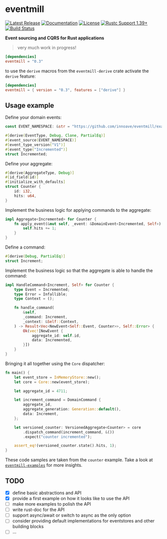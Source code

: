 # eventmill &emsp;

[![Latest Release]][crates.io]
[![Documentation]][docs.rs]
[![License]](LICENSE)
[![Rustc Support 1.39+]][Rust 1.39]
[![Build Status]][actions]

[Latest Release]: https://img.shields.io/crates/v/eventmill.svg
[crates.io]: https://crates.io/crates/eventmill
[Documentation]: https://docs.rs/eventmill/badge.svg 
[docs.rs]: https://docs.rs/eventmill
[License]: https://img.shields.io/badge/license-MIT%2FApache_2.0-blue.svg
[MIT]: https://opensource.org/licenses/MIT
[Apache-2.0]: https://www.apache.org/licenses/LICENSE-2.0
[Build Status]: https://img.shields.io/github/workflow/status/innoave/eventmill/CI/master
[actions]: https://github.com/innoave/eventmill/actions?query=branch%3Amaster
[Rustc Support 1.39+]: https://img.shields.io/badge/rustc-1.39+-lightgray.svg
[Rust 1.39]: https://blog.rust-lang.org/2019/11/07/Rust-1.39.0.html

**Event sourcing and CQRS for Rust applications**

> very much work in progress!

```toml
[dependencies]
eventmill = "0.3"
```

to use the `derive` macros from the `eventmill-derive` crate activate the `derive` feature:

```toml
[dependencies]
eventmill = { version = "0.3", features = ["derive"] }    
```

## Usage example

Define your domain events:

```rust
const EVENT_NAMESPACE: &str = "https://github.com/innoave/eventmill/examples/counter";

#[derive(EventType, Debug, Clone, PartialEq)]
#[event_source(EVENT_NAMESPACE)]
#[event_type_version("V1")]
#[event_type("Incremented")]
struct Incremented;
```

Define your aggregate:

```rust
#[derive(AggregateType, Debug)]
#[id_field(id)]
#[initialize_with_defaults]
struct Counter {
    id: i32,
    hits: u64,
}
```

Implement the business logic for applying commands to the aggregate:

```rust
impl Aggregate<Incremented> for Counter {
    fn apply_event(&mut self, _event: &DomainEvent<Incremented, Self>) {
        self.hits += 1;
    }
}
```

Define a command:

```rust
#[derive(Debug, PartialEq)]
struct Increment;
```

Implement the business logic so that the aggregate is able to handle the command:

```rust
impl HandleCommand<Increment, Self> for Counter {
    type Event = Incremented;
    type Error = Infallible;
    type Context = ();

    fn handle_command(
        &self,
        _command: Increment,
        _context: &Self::Context,
    ) -> Result<Vec<NewEvent<Self::Event, Counter>>, Self::Error> {
        Ok(vec![NewEvent {
            aggregate_id: self.id,
            data: Incremented,
        }])
    }
}
```

Bringing it all together using the `Core` dispatcher:

```rust
fn main() {
    let event_store = InMemoryStore::new();
    let core = Core::new(event_store);

    let aggregate_id = 4711;

    let increment_command = DomainCommand {
        aggregate_id,
        aggregate_generation: Generation::default(),
        data: Increment,
    };

    let versioned_counter: VersionedAggregate<Counter> = core
        .dispatch_command(increment_command, &())
        .expect("counter incremented");

    assert_eq!(versioned_counter.state().hits, 1);
}
```

These code samples are taken from the `counter` example. Take a look at [`eventmill-examples`] for
more insights.

## TODO

* [X] define basic abstractions and API
* [X] provide a first example on how it looks like to use the API
* [ ] make more examples to polish the API
* [ ] write rust-doc for the API
* [ ] support async/await or switch to async as the only option
* [ ] consider providing default implementations for eventstores and other building blocks
* [ ] ...

[`eventmill-examples`]: https://github.com/innoave/eventmill/tree/master/eventmill-examples

